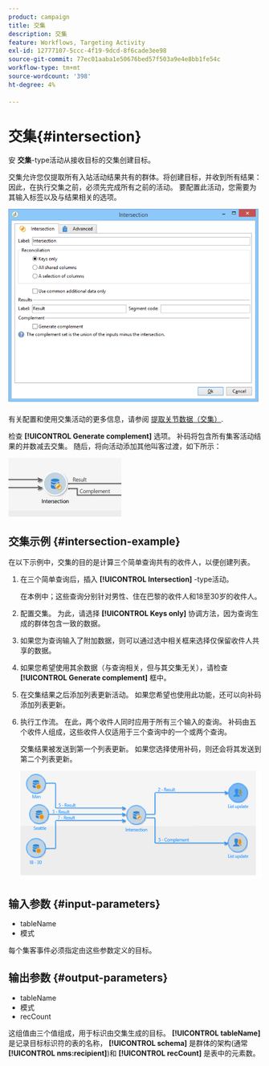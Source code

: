 ```yaml
---
product: campaign
title: 交集
description: 交集
feature: Workflows, Targeting Activity
exl-id: 12777107-5ccc-4f19-9dcd-8f6cade3ee98
source-git-commit: 77ec01aaba1e50676bed57f503a9e4e8bb1fe54c
workflow-type: tm+mt
source-wordcount: '398'
ht-degree: 4%

---
```


# 交集{#intersection}



安 **交集**-type活动从接收目标的交集创建目标。

交集允许您仅提取所有入站活动结果共有的群体。将创建目标，并收到所有结果：因此，在执行交集之前，必须先完成所有之前的活动。 要配置此活动，您需要为其输入标签以及与结果相关的选项。

![](assets/s_user_segmentation_inter.png)

有关配置和使用交集活动的更多信息，请参阅 [提取关节数据（交集）](targeting-workflows.md#extracting-joint-data--intersection-).

检查 **[!UICONTROL Generate complement]** 选项。 补码将包含所有集客活动结果的并数减去交集。 随后，将向活动添加其他叫客过渡，如下所示：

![](assets/s_user_segmentation_inter_compl.png)

## 交集示例 {#intersection-example}

在以下示例中，交集的目的是计算三个简单查询共有的收件人，以便创建列表。

1. 在三个简单查询后，插入 **[!UICONTROL Intersection]** -type活动。

   在本例中；这些查询分别针对男性、住在巴黎的收件人和18至30岁的收件人。

1. 配置交集。 为此，请选择 **[!UICONTROL Keys only]** 协调方法，因为查询生成的群体包含一致的数据。
1. 如果您为查询输入了附加数据，则可以通过选中相关框来选择仅保留收件人共享的数据。
1. 如果您希望使用其余数据（与查询相关，但与其交集无关），请检查 **[!UICONTROL Generate complement]** 框中。
1. 在交集结果之后添加列表更新活动。 如果您希望也使用此功能，还可以向补码添加列表更新。
1. 执行工作流。 在此，两个收件人同时应用于所有三个输入的查询。 补码由五个收件人组成，这些收件人仅适用于三个查询中的一个或两个查询。

   交集结果被发送到第一个列表更新。 如果您选择使用补码，则还会将其发送到第二个列表更新。

   ![](assets/intersection_example.png)

## 输入参数 {#input-parameters}

* tableName
* 模式

每个集客事件必须指定由这些参数定义的目标。

## 输出参数 {#output-parameters}

* tableName
* 模式
* recCount

这组值由三个值组成，用于标识由交集生成的目标。 **[!UICONTROL tableName]** 是记录目标标识符的表的名称， **[!UICONTROL schema]** 是群体的架构(通常 **[!UICONTROL nms:recipient]**)和 **[!UICONTROL recCount]** 是表中的元素数。

